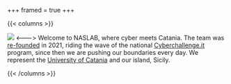 +++
framed = true
+++

{{< columns >}}

<img src="/img/logo.png" />
<--->
Welcome to NASLAB, where cyber meets Catania. The team was <a href="https://www.dmi.unict.it/giamp/ctf/14edition/">re-founded</a> in 2021, riding the wave of the
national <a href="https://cyberchallenge.it/">Cyberchallenge.it</a> program, since then we are pushing our boundaries every day. We represent 
the <a href="https://www.unict.it/">University of Catania</a> and our island, Sicily.

{{< /columns >}}


